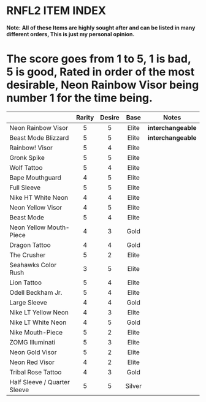 
﻿RNFL2 ITEM INDEX
=============


**Note: All of these Items are highly sought after and can be listed in many different orders, This is just my personal opinion.**

The score goes from 1 to 5, 1 is bad, 5 is good, Rated in order of the most desirable, Neon Rainbow Visor being number 1 for the time being.
=============================================================
|                                         |   Rarity    |     Desire     | Base  | Notes |
| --------------------------------------- |:-----------:|:--------------:|:-----:|:-----:|
| Neon Rainbow Visor                      |      5      |        5       | Elite |**interchangeable**|
| Beast Mode Blizzard                     |      5      |        5       | Elite |**interchangeable**|
| Rainbow! Visor                          |      5      |        4       | Elite |       |
| Gronk Spike                             |      5      |        5       | Elite |       |
| Wolf Tattoo                             |      5      |        4       | Elite |       |
| Bape Mouthguard                         |      4      |        5       | Elite |       |
| Full Sleeve                             |      5      |        5       | Elite |       |
| Nike HT White Neon                      |      4      |        4       | Elite |       |
| Neon Yellow Visor                       |      4      |        5       | Elite |       |
| Beast Mode                              |      5      |        4       | Elite |       |
| Neon Yellow Mouth-Piece                 |      4      |        3       | Gold  |       |
| Dragon Tattoo                           |      4      |        4       | Gold  |       |
| The Crusher                             |      5      |        2       | Elite |       |
| Seahawks Color Rush                     |      3      |        5       | Elite |       |
| Lion Tattoo                             |      5      |        4       | Elite |       |
| Odell Beckham Jr.                       |      5      |        4       | Elite |       |
| Large Sleeve                            |      4      |        4       | Gold  |       |
| Nike LT Yellow Neon                     |      4      |        3       | Elite |       |
| Nike LT White Neon                      |      4      |        5       | Gold  |       |
| Nike Mouth-Piece                        |      5      |        2       | Elite |       |
| ZOMG Illuminati                         |      5      |        3       | Elite |       |
| Neon Gold Visor                         |      5      |        2       | Elite |       |
| Neon Red Visor                          |      4      |        2       | Elite |       |
| Tribal Rose Tattoo                      |      4      |        3       | Gold  |       |
| Half Sleeve / Quarter Sleeve            |      5      |        5       | Silver|       |


